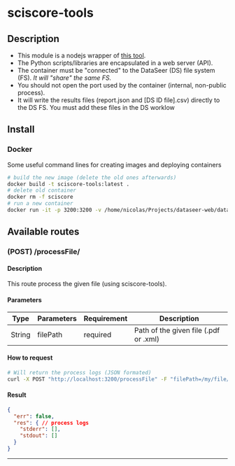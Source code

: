 # sciscore-tools

## Description

- This module is a nodejs wrapper of [this tool](https://github.com/PeterEckmann1/sciscore-tools).
- The Python scripts/libraries are encapsulated in a web server (API).
- The container must be "connected" to the DataSeer (DS) file system (FS). *It will "share" the same FS.*
- You should not open the port used by the container (internal, non-public process).
- It will write the results files (report.json and [DS ID file].csv) directly to the DS FS. You must add these files in the DS worklow

## Install

### Docker

Some useful command lines for creating images and deploying containers

```bash
# build the new image (delete the old ones afterwards)
docker build -t sciscore-tools:latest .
# delete old container
docker rm -f sciscore
# run a new container
docker run -it -p 3200:3200 -v /home/nicolas/Projects/dataseer-web/data:/app/data --name sciscore sciscore-tools:latest
```

## Available routes

### (POST) /processFile/

#### Description

This route process the given file (using sciscore-tools).

#### Parameters

<table>
  <thead>
    <tr>
      <th>Type</th>
      <th>Parameters</th>
      <th>Requirement</th>
      <th>Description</th>
    </tr>
  </thead>
  <tbody>
    <tr>
      <td>String</td>
      <td>filePath</td>
      <td>required</td>
      <td>Path of the given file (.pdf or .xml)</td>
    </tr>
  </tbody>
</table>

#### How to request

```bash
# Will return the process logs (JSON formated)
curl -X POST "http://localhost:3200/processFile" -F "filePath=/my/file/path/file.pdf"
```

#### Result

```json
{
  "err": false,
  "res": { // process logs
    "stderr": [],
    "stdout": []
  }
}
```

---